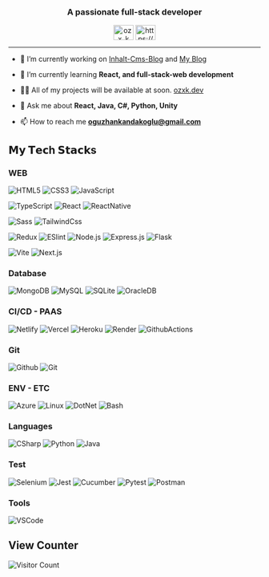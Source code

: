 <h3 align="center">A passionate full-stack developer</h3>

<p align="center" >
<a href="https://twitter.com/ozx_k" target="blank"><img align="center" src="https://raw.githubusercontent.com/rahuldkjain/github-profile-readme-generator/master/src/images/icons/Social/twitter.svg" alt="ozx_k" height="30" width="40" /></a>
<a href="https://linkedin.com/in/https://www.linkedin.com/in/o%c4%9fuzhan-kandako%c4%9flu-857b45185/" target="blank"><img align="center" src="https://raw.githubusercontent.com/rahuldkjain/github-profile-readme-generator/master/src/images/icons/Social/linked-in-alt.svg" alt="https://www.linkedin.com/in/o%c4%9fuzhan-kandako%c4%9flu-857b45185/" height="30" width="40" /></a>
</p>
<hr>

- 🔭 I’m currently working on [Inhalt-Cms-Blog](https://github.com/Ouzx/inhalt-cms) and [My Blog](https://ozxk.dev)

- 🌱 I’m currently learning **React, and full-stack-web development**

- 👨‍💻 All of my projects will be available at soon. [ozxk.dev](ozxk.dev)

- 💬 Ask me about **React, Java, C#, Python, Unity**

- 📫 How to reach me **oguzhankandakoglu@gmail.com**


## 𝗠𝘆 𝗧𝗲𝗰h 𝗦𝘁𝗮𝗰𝗸s

### WEB
![HTML5](https://img.shields.io/badge/-HTML5-%23E44D27?style=flat-square&logo=html5&logoColor=ffffff)
![CSS3](https://img.shields.io/badge/-CSS3-%231572B6?style=flat-square&logo=css3)
![JavaScript](https://img.shields.io/badge/-JavaScript-%23F7DF1C?style=flat-square&logo=javascript&logoColor=000000&labelColor=%23F7DF1C&color=%23FFCE5A)

![TypeScript](https://img.shields.io/badge/-TypeScript-007ACC?style=flat-square&logo=typescript&logoColor=white)
![React](https://img.shields.io/badge/-React-%23282C34?style=flat-square&logo=react)
![ReactNative](https://img.shields.io/badge/-React%20Native-%2320232a?style=flat-square&logo=react&logoColor=61dbfb)

![Sass](https://img.shields.io/badge/-Sass-%23CC6699?style=flat-square&logo=sass&logoColor=ffffff)
![TailwindCss](https://img.shields.io/badge/-TailwindCss-%231a202c?style=flat-square&logo=tailwind-css)

![Redux](https://img.shields.io/badge/-Redux-%23764ABC?style=flat-square&logo=redux&logoColor=ffffff)
![ESlint](https://img.shields.io/badge/-ESLint-%234B32C3?style=flat-square&logo=eslint)
![Node.js](https://img.shields.io/badge/-Node.js-%2343853D?style=flat-square&logo=node.js&logoColor=ffffff)
![Express.js](https://img.shields.io/badge/-Express.js-%23006400?style=flat-square&logo=express&logoColor=ffffff)
![Flask](https://img.shields.io/badge/-Flask-%23000?style=flat-square&logo=flask&logoColor=ffffff)

![Vite](https://img.shields.io/badge/-Vite-%2361F7CF?style=flat-square&logo=vite&logoColor=000)
![Next.js](https://img.shields.io/badge/-Next.js-%23000000?style=flat-square&logo=next.js&logoColor=ffffff)

### Database
![MongoDB](https://img.shields.io/badge/-MongoDB-%2347A248?style=flat-square&logo=mongodb&logoColor=ffffff)
![MySQL](https://img.shields.io/badge/-MySQL-%234479A1?style=flat-square&logo=mysql&logoColor=ffffff)
![SQLite](https://img.shields.io/badge/-SQLite-%23005A9C?style=flat-square&logo=sqlite&logoColor=ffffff)
![OracleDB](https://img.shields.io/badge/-OracleDB-%23E85D00?style=flat-square&logo=oracledb&logoColor=ffffff)

### CI/CD - PAAS
![Netlify](https://img.shields.io/badge/-Netlify-%2300C7B7?style=flat-square&logo=netlify&logoColor=ffffff)
![Vercel](https://img.shields.io/badge/-Vercel-%23ffffff?style=flat-square&logo=vercel&logoColor=000000)
![Heroku](https://img.shields.io/badge/-Heroku-purple?style=flat-square&logo=heroku&logoColor=ffffff)
![Render](https://img.shields.io/badge/-Render.com-%230070BA?style=flat-square&logo=render&logoColor=ffffff.)
![GithubActions](https://img.shields.io/badge/-GitHub%20Actions-%23181717?style=flat-square&logo=github&logoColor=ffffff)

### Git
![Github](https://img.shields.io/badge/-GitHub-%23181717?style=flat-square&logo=github&logoColor=ffffff)
![Git](https://img.shields.io/badge/-Git-%23F05032?style=flat-square&logo=git&logoColor=%23ffffff)

### ENV - ETC
![Azure](https://img.shields.io/badge/-Azure-%234B83AF?style=flat-square&logo=azure&logoColor=ffffff)
![Linux](https://img.shields.io/badge/-Linux-%23FCC624?style=flat-square&logo=linux&logoColor=000)
![DotNet](https://img.shields.io/badge/-.NET-%230078D7?style=flat-square&logo=.net&logoColor=ffffff)
![Bash](https://img.shields.io/badge/-Bash-%230078D4?style=flat-square&logo=bash&logoColor=ffffff)

### Languages
![CSharp](https://img.shields.io/badge/-C%23-%23178600?style=flat-square&logo=c-sharp&logoColor=ffffff)
![Python](https://img.shields.io/badge/-Python-%2314354C?style=flat-square&logo=python&logoColor=ffffff)
![Java](https://img.shields.io/badge/-Java-%23ED8B00?style=flat-square&logo=java&logoColor=ffffff)

### Test
![Selenium](https://img.shields.io/badge/-Selenium-%232FA44F?style=flat-square&logo=selenium&logoColor=ffffff)
![Jest](https://img.shields.io/badge/-Jest-%23C21325?style=flat-square&logo=jest&logoColor=ffffff)
![Cucumber](https://img.shields.io/badge/-Cucumber-%23004880?style=flat-square&logo=cucumber&logoColor=ffffff)
![Pytest](https://img.shields.io/badge/-PyTest-%230F7017?style=flat-square&logo=pytest&logoColor=ffffff)
![Postman](https://img.shields.io/badge/-Postman-%235779A3?style=flat-square&logo=postman&logoColor)

### Tools
![VSCode](https://img.shields.io/badge/-Visual%20Studio%20Code-%23007ACC?style=flat-square&logo=visual-studio-code&logoColor=ffffff)

## View Counter
![Visitor Count](https://profile-counter.glitch.me/{Ouzx}/count.svg)
